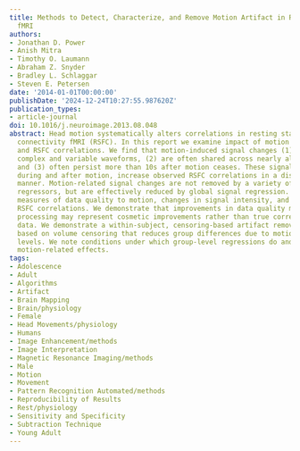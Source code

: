 ```yaml
---
title: Methods to Detect, Characterize, and Remove Motion Artifact in Resting State
  fMRI
authors:
- Jonathan D. Power
- Anish Mitra
- Timothy O. Laumann
- Abraham Z. Snyder
- Bradley L. Schlaggar
- Steven E. Petersen
date: '2014-01-01T00:00:00'
publishDate: '2024-12-24T10:27:55.987620Z'
publication_types:
- article-journal
doi: 10.1016/j.neuroimage.2013.08.048
abstract: Head motion systematically alters correlations in resting state functional
  connectivity fMRI (RSFC). In this report we examine impact of motion on signal intensity
  and RSFC correlations. We find that motion-induced signal changes (1) are often
  complex and variable waveforms, (2) are often shared across nearly all brain voxels,
  and (3) often persist more than 10s after motion ceases. These signal changes, both
  during and after motion, increase observed RSFC correlations in a distance-dependent
  manner. Motion-related signal changes are not removed by a variety of motion-based
  regressors, but are effectively reduced by global signal regression. We link several
  measures of data quality to motion, changes in signal intensity, and changes in
  RSFC correlations. We demonstrate that improvements in data quality measures during
  processing may represent cosmetic improvements rather than true correction of the
  data. We demonstrate a within-subject, censoring-based artifact removal strategy
  based on volume censoring that reduces group differences due to motion to chance
  levels. We note conditions under which group-level regressions do and do not correct
  motion-related effects.
tags:
- Adolescence
- Adult
- Algorithms
- Artifact
- Brain Mapping
- Brain/physiology
- Female
- Head Movements/physiology
- Humans
- Image Enhancement/methods
- Image Interpretation
- Magnetic Resonance Imaging/methods
- Male
- Motion
- Movement
- Pattern Recognition Automated/methods
- Reproducibility of Results
- Rest/physiology
- Sensitivity and Specificity
- Subtraction Technique
- Young Adult
---
```

